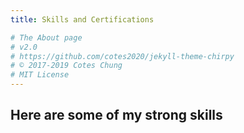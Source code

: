 ```yaml
---
title: Skills and Certifications

# The About page
# v2.0
# https://github.com/cotes2020/jekyll-theme-chirpy
# © 2017-2019 Cotes Chung
# MIT License
---
```


## Here are some of my strong skills
<head>
	<style>
		#services .pack-service {
    position: relative;
    min-height: 1px;
    float: left;
    width: 32%;
    margin: 1% 1% 0 0;
    padding: 2%;
    cursor: pointer;
    transition: all 0.5s ease 0s;
    -moz-transition: all 0.5s ease 0s;
    -webkit-transition: all 0.5s ease 0s;
    -o-transition: all 0.5s ease 0s;
}
#services .pack-service:hover {
    background: #fff;
    box-shadow: 0px 0px 0px 2px rgba(0, 0, 0, 0.05);
}
#services .alpha {margin: 1% 0 0 0;}
#services .service-icon {
    width: 92px;
    margin: 0 auto;
}
#services .service-icon i {
    display: block;
    width: 86px;
    height: 86px;
    border-radius: 50%;
    font-size: 40px;
    line-height: 80px;
    text-align: center;
    transition: all 0.5s ease 0s;
    -moz-transition: all 0.5s ease 0s;
    -webkit-transition: all 0.5s ease 0s;
    -o-transition: all 0.5s ease 0s;
}
#services .pack-service:hover .service-icon i {
    border: 3px solid #ccc;
    color: #fff;
    transform: scale(1) rotate(360deg);
    -webkit-transform: scale(1) rotate(360deg);
    -moz-transform: scale(1) rotate(360deg);
    -o-transform: scale(1) rotate(360deg);
}
#services .service-detail h6 {
    text-transform: uppercase;
    font-weight: 400;
    margin: 10px 0 3px 0;
    text-align: center;
    font-size: 15px !important;
}
#services .service-detail p {
    text-align: center;
    border-left: 0;
}

	</style>
</head>
<div class="row" id="services">
	<div class="col-md-12">
	</div>

	<div class="col-md-4 pack-service">
		<div class="service">
			<div class="service-icon"><i class="fa fa-line-chart"></i></div>
			<div class="service-detail">
				<h1>DATA ANALYSIS</h1>
				<h4>Translating Numbers into insights to help better decisions to increase business performance.</h4>
			</div>
		</div>
	</div>
	
	<div class="col-md-4 pack-service">
		<div class="service">
			<div class="service-icon"><i class="fa fa-database"></i></div>
			<div class="service-detail">
				<h1>DATA MODELING</h1>
				<h4>Connecting various data sources to create logical model for an information system.</h4>
			</div>
		</div>
	</div>

	<div class="col-md-4 pack-service">
		<div class="service">
			<div class="service-icon"><i class="fa fa-cubes"></i></div>
			<div class="service-detail">
				<h1>DATA ENGINEERING</h1>
				<h4>Managing Data workflows, pipelines, ETL processes to create a dataset for data analysis.</h4>
			</div>
		</div>
	</div>
	
	<div class="col-md-4 pack-service">
		<div class="service">
			<div class="service-icon"><i class="fa fa-bar-chart"></i></div>
			<div class="service-detail">
				<h1>DATA REPORTING AND VISUALIZATION</h1>
				<h4>Creating executive dashbaords to visualize the results of the analysis to help better informed decisions.</h4>
			</div>
		</div>
	</div>
	
	<div class="col-md-4 pack-service">
		<div class="service">
			<div class="service-icon"><i class="fa fa-cogs"></i></div>
			<div class="service-detail">
				<h1>MACHINE LEARNING AND ARTIFICIAL INTELLIGENCE</h1>
				<h4>Automating the process of the data analytics to identify patterns and reduce human error.</h4>
			</div>
		</div>
	</div>
	
	<div class="col-md-4 pack-service">
		<div class="service">
			<div class="service-icon"><i class="fa fa-users"></i></div>
			<div class="service-detail">
				<h1>PROJECT MANAGEMENT AND LEAN SIX SIGMA</h1>
				<h4>Helping the processes become lean and more efficient with a good project management.</h4>
			</div>
		</div>
	</div>
</div>	

<h2 data-toc-skip>MY SKILLSET</h2>
#### **Programming Languages**
#### R, Python, SQL, VBA, C#, JavaScript
#### **Data Engineering Tools**
#### MS SQL Server, Oracle, MySQL, PostgreSQL, Amazon Redshift, MS Access, Visual Studio
#### **Machine Learning Models**
#### Linear Regression, Logistic Regression, KNN, Naïve Bayes, Support Vector Machine, Random Forest, K-Means
#### **Visualization Tools**
#### Tableau, Power BI, QlikView, Google Data Studio, SAS
#### **BI and Statistical Tools:**
#### MS Excel, Minitab, NumPy, Pandas, Matplotlib, Caret, SSIS, SSAS, SSRS
#### **Project Management and Lean Six Sigma:**
#### MS Project, Trello, Jira, Minitab, MS Visio, DMAIC (Define, Measure, Analysis, Improve, Control) Processes
